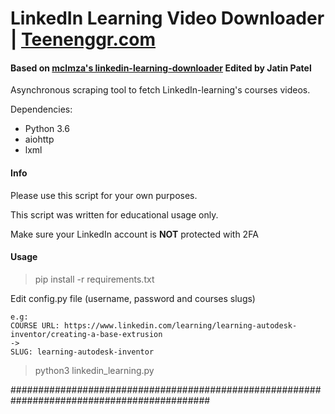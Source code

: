 # LinkedIn Learning Video Downloader | [Teenenggr.com](https://teenenggr.com/)

#### Based on [mclmza's linkedin-learning-downloader](https://github.com/mclmza/linkedin-learning-downloader) Edited by Jatin Patel



Asynchronous scraping tool to fetch LinkedIn-learning's courses videos.

Dependencies:
- Python 3.6
- aiohttp
- lxml

#### Info

Please use this script for your own purposes.

This script was written for educational usage only.

Make sure your LinkedIn account is **NOT** protected with 2FA

#### Usage

> pip install -r requirements.txt

Edit config.py file (username, password and courses slugs)  

```Course's slug can be obtained using its url
e.g:
COURSE URL: https://www.linkedin.com/learning/learning-autodesk-inventor/creating-a-base-extrusion
->
SLUG: learning-autodesk-inventor
```

> python3 linkedin_learning.py


############################################################################################
